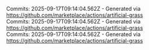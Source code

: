 Commits: 2025-09-17T09:14:04.562Z - Generated via https://github.com/marketplace/actions/artificial-grass
<br>
Commits: 2025-09-17T09:14:04.562Z - Generated via https://github.com/marketplace/actions/artificial-grass
<br>
Commits: 2025-09-17T09:14:04.562Z - Generated via https://github.com/marketplace/actions/artificial-grass
<br>
